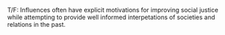
T/F: Influences often have explicit motivations for improving social justice while attempting to provide well 
informed interpetations of societies and relations in the past.
